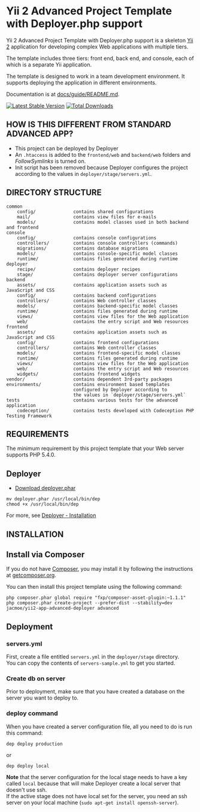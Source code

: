 Yii 2 Advanced Project Template with Deployer.php support
=========================================================

Yii 2 Advanced Project Template with Deployer.php support is a skeleton [Yii 2](http://www.yiiframework.com/) application for
developing complex Web applications with multiple tiers.

The template includes three tiers: front end, back end, and console, each of which
is a separate Yii application.

The template is designed to work in a team development environment. It supports
deploying the application in different environments.

Documentation is at [docs/guide/README.md](docs/guide/README.md).

[![Latest Stable Version](https://poser.pugx.org/jacmoe/yii2-app-advanced-deployer/v/stable.png)](https://packagist.org/packages/jacmoe/yii2-app-advanced-deployer)
[![Total Downloads](https://poser.pugx.org/jacmoe/yii2-app-advanced-deployer/downloads.png)](https://packagist.org/packages/jacmoe/yii2-app-advanced-deployer)

HOW IS THIS DIFFERENT FROM STANDARD ADVANCED APP?
-------------------------------------------------
* This project can be deployed by Deployer
* An `.htaccess` is added to the `frontend/web` and `backend/web` folders and *FollowSymlinks* is turned on.
* Init script has been removed because Deployer configures the project according to the values in `deployer/stage/servers.yml`.


DIRECTORY STRUCTURE
-------------------

```
common
    config/              contains shared configurations
    mail/                contains view files for e-mails
    models/              contains model classes used in both backend and frontend
console
    config/              contains console configurations
    controllers/         contains console controllers (commands)
    migrations/          contains database migrations
    models/              contains console-specific model classes
    runtime/             contains files generated during runtime
deployer
    recipe/              contains deployer recipes
    stage/               contains deployer server configurations
backend
    assets/              contains application assets such as JavaScript and CSS
    config/              contains backend configurations
    controllers/         contains Web controller classes
    models/              contains backend-specific model classes
    runtime/             contains files generated during runtime
    views/               contains view files for the Web application
    web/                 contains the entry script and Web resources
frontend
    assets/              contains application assets such as JavaScript and CSS
    config/              contains frontend configurations
    controllers/         contains Web controller classes
    models/              contains frontend-specific model classes
    runtime/             contains files generated during runtime
    views/               contains view files for the Web application
    web/                 contains the entry script and Web resources
    widgets/             contains frontend widgets
vendor/                  contains dependent 3rd-party packages
environments/            contains environment based templates
                         configured by Deployer according to
                         the values in `deployer/stage/servers.yml`
tests                    contains various tests for the advanced application
    codeception/         contains tests developed with Codeception PHP Testing Framework
```

REQUIREMENTS
------------

The minimum requirement by this project template that your Web server supports PHP 5.4.0.

## Deployer

* [Download deployer.phar](http://deployer.org/deployer.phar)
~~~
mv deployer.phar /usr/local/bin/dep
chmod +x /usr/local/bin/dep
~~~
For more, see [Deployer - Installation](http://deployer.org/docs/installation)


INSTALLATION
------------
## Install via Composer

If you do not have [Composer](http://getcomposer.org/), you may install it by following the instructions
at [getcomposer.org](http://getcomposer.org/doc/00-intro.md#installation-nix).

You can then install this project template using the following command:

~~~
php composer.phar global require "fxp/composer-asset-plugin:~1.1.1"
php composer.phar create-project --prefer-dist --stability=dev jacmoe/yii2-app-advanced-deployer advanced
~~~

## Deployment

### servers.yml
First, create a file entitled `servers.yml` in the `deployer/stage` directory.  
You can copy the contents of `servers-sample.yml` to get you started.
### Create db on server
Prior to deployment, make sure that you have created a database on the server you want to deploy to.

### deploy command
When you have created a server configuration file, all you need to do is run this command:

~~~
dep deploy production
~~~
or
~~~
dep deploy local
~~~

**Note** that the server configuration for the local stage needs to have a key called `local` because that will make Deployer create a local server that doesn't use ssh.  
If the active stage does not have local set for the server, you need an ssh server on your local machine (`sudo apt-get install openssh-server`).
